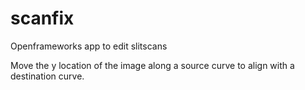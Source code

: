 # scanfix
Openframeworks app to edit slitscans

Move the y location of the image along a source curve to align with a destination curve.

